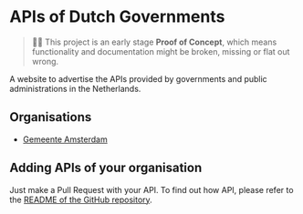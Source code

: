 # APIs of Dutch Governments

> 👩‍🔬 This project is an early stage **Proof of Concept**, which means functionality and documentation might be broken, missing or flat out wrong.

A website to advertise the APIs provided by governments and public administrations in the Netherlands.

## Organisations

* [Gemeente Amsterdam](apis/amsterdam/index.md)

## Adding APIs of your organisation

Just make a Pull Request with your API. To find out how API, please refer to the [README of the GitHub repository](README.md).
